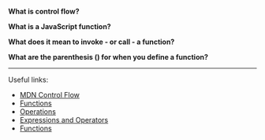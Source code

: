 **What is control flow?**  


**What is a JavaScript function?**  


**What does it mean to invoke - or call - a function?**  


**What are the parenthesis () for when you define a function?**  


---

Useful links:
- [MDN Control Flow](https://developer.mozilla.org/en-US/docs/Glossary/Control_flow)
- [Functions](https://www.w3schools.com/js/js_functions.asp)
- [Operations](https://www.w3schools.com/js/js_operators.asp)
- [Expressions and Operators](https://developer.mozilla.org/en-US/docs/Web/JavaScript/Guide/Expressions_and_Operators)
- [Functions](https://developer.mozilla.org/en-US/docs/Web/JavaScript/Guide/Functions)